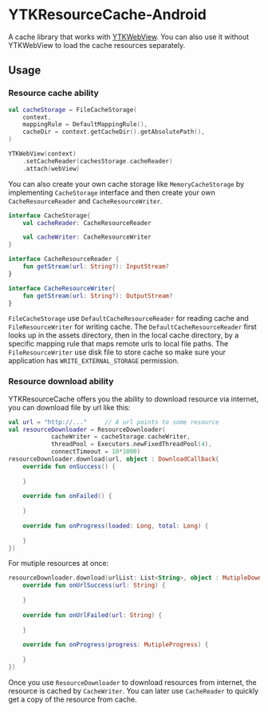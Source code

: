 # YTKResourceCache-Android

A cache library that works with [YTKWebView](https://github.com/yuantiku/YTKWebView-Android). You can also use it without YTKWebView to load the cache resources separately.

## Usage

### Resource cache ability

```kotlin
val cacheStorage = FileCacheStorage(
    context,
    mappingRule = DefaultMappingRule(),
    cacheDir = context.getCacheDir().getAbsolutePath(),
)

YTKWebView(context)
    .setCacheReader(cachesStorage.cacheReader)
    .attach(webView)
```

You can also create your own cache storage like `MemoryCacheStorage` by implementing `CacheStorage` interface and then create your own `CacheResourceReader` and `CacheResourceWriter`.

```kotlin
interface CacheStorage{
    val cacheReader: CacheResourceReader

    val cacheWriter: CacheResourceWriter
}

interface CacheResourceReader {
    fun getStream(url: String?): InputStream?
}

interface CacheResourceWriter{
    fun getStream(url: String?): OutputStream?
}
```

`FileCacheStorage`  use `DefaultCacheResourceReader`  for reading cache and `FileResourceWriter`  for writing cache. The `DefaultCacheResourceReader` first looks up in the assets directory, then in the local cache directory, by a specific mapping rule that maps remote urls to local file paths.  The `FileResourceWriter` use disk file to store cache so make sure your application has `WRITE_EXTERNAL_STORAGE` permission.



### Resource download ability

YTKResourceCache offers you the ability to download resource via internet, you can download file by url like this:

```kotlin
val url = "http://..."     // A url points to some resource
val resourceDownloader = ResourceDownloader(
            cacheWriter = cacheStorage.cacheWriter,
            threadPool = Executors.newFixedThreadPool(4),
            connectTimeout = 10*1000)
resourceDownloader.download(url, object : DownloadCallback{
    override fun onSuccess() {
        
    }
    
    override fun onFailed() {
        
    }
    
    override fun onProgress(loaded: Long, total: Long) {
        
    }
})
```

For mutiple resources at once:

```kotlin
resourceDownloader.download(urlList: List<String>, object : MutipleDownloadsCallback{
    override fun onUrlSuccess(url: String) {
        
    }
    
    override fun onUrlFailed(url: String) {
        
    }
    
    override fun onProgress(progress: MutipleProgress) {   
        
    }
})
```

Once you use `ResourceDownloader` to download resources from internet, the resource is cached by `CacheWriter`. You can later use `CacheReader`  to quickly get a copy of the resource from cache.
